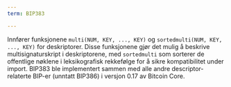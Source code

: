 ```yaml
---
term: BIP383

---
```

Innfører funksjonene `multi(NUM, KEY, ..., KEY)` og `sortedmulti(NUM, KEY, ..., KEY)` for deskriptorer. Disse funksjonene gjør det mulig å beskrive multisignaturskript i deskriptorene, med `sortedmulti` som sorterer de offentlige nøklene i leksikografisk rekkefølge for å sikre kompatibilitet under import. BIP383 ble implementert sammen med alle andre descriptor-relaterte BIP-er (unntatt BIP386) i versjon 0.17 av Bitcoin Core.